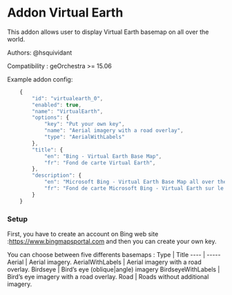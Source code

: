 Addon Virtual Earth
===================

This addon allows user to display Virtual Earth basemap on all over the world.

Authors: @hsquividant

Compatibility :  geOrchestra >= 15.06

Example addon config:

```js
    {
        "id": "virtualearth_0",
        "enabled": true,
        "name": "VirtualEarth",
        "options": {
            "key": "Put your own key",
            "name": "Aerial imagery with a road overlay",
            "type": "AerialWithLabels"
        },
        "title": {
            "en": "Bing - Virtual Earth Base Map",
            "fr": "Fond de carte Virtual Earth",
        },
        "description": {
            "en": "Microsoft Bing - Virtual Earth Base Map all over the world",
            "fr": "Fond de carte Microsoft Bing - Virtual Earth sur le monde entier",
        }
    }
```

### Setup

First, you have to create an account on Bing web site :https://www.bingmapsportal.com and then you can create your own key. 

You can choose between five differents basemaps :
Type | Title
---- | -----
Aerial | Aerial imagery.
AerialWithLabels | Aerial imagery with a road overlay.
Birdseye | Bird’s eye (oblique|angle) imagery
BirdseyeWithLabels | Bird’s eye imagery with a road overlay.
Road | Roads without additional imagery.
